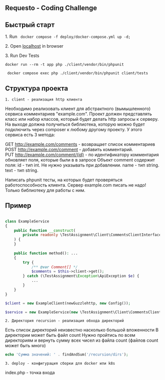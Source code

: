 ## Requesto - Coding Challenge

## Быстрый старт

<p>1. Run <code> docker compose -f deploy/docker-compose.yml up -d;</code></p>
<p></p>
<p>2. Open <a href="http://localhost ">localhost</a> in browser</p>

<p>3. Run Dev Tests</p>
<p><code>docker run --rm -t app php ./client/vendor/bin/phpunit</code></p>
<p><code> docker compose exec php ./client/vendor/bin/phpunit client/tests</code></p>

## Структура проекта

<p><code>1. client - реализация http клиента</code></p>

Необходимо реализовать клиент для абстрактного (вымышленного) сервиса комментариев "example.com". Проект должен представлять класс или набор классов, который будет делать http запросы к серверу.
На выходе должна получиться библиотека, которую можно будет подключить через composer к любому другому проекту.
У этого сервиса есть 3 метода:

GET http://example.com/comments - возвращает список комментариев
POST http://example.com/comment - добавить комментарий.
<br>PUT http://example.com/comment/{id} - по идентификатору комментария обновляет поля, которые были в в запросе
Объект comment содержит поля:
id - тип int. Не нужно указывать при добавлении.
name - тип string.
text - тип string.

Написать phpunit тесты, на которых будет проверяться работоспособность клиента.
Сервер example.com писать не надо! Только библиотеку для работы с ним.

## Пример

```php

class ExampleService
{
    public function __construct(
        private readonly \TestAssignment\Client\CommentsClientInterface $client
    ) {
    }
    
    public function method(): ...
    {
        try {
            /** @var Comment[] */
            $comments = $this->client->get();
        } catch (\TestAssignment\Exception\ApiException $e) {
            ...
        }
    } 
}

$client = new ExampleClient(newGuzzlehttp, new Config());

$service = new ExampleService(new \TestAssignment\Client\CommentsClient());
```

<p><code>2. Директория recursion - реализация обхода директорий</code></p>

Есть список директорий неизвестно насколько большой вложенности
В директории может быть файл count
Нужно пройтись по всем директориям и вернуть сумму всех чисел из файла count (файлов count может быть много)

```php
echo 'Сумма значений: ' . findAndSum('/recursion/dirs');
```
<p><code>3. deploy - конфигурация сборки для docker или k8s</code></p>

index.php - точка входа
